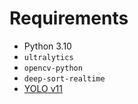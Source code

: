 # Requirements
- Python 3.10
- `ultralytics`
- `opencv-python`
- `deep-sort-realtime`
- [YOLO v11](https://github.com/ultralytics/ultralytics#-models)